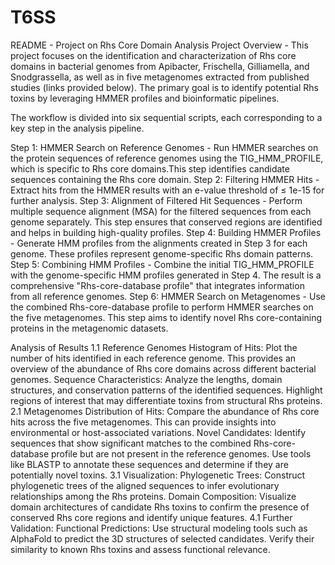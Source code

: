 # T6SS
README - Project on Rhs Core Domain Analysis
Project Overview - This project focuses on the identification and characterization of Rhs core domains in bacterial genomes from Apibacter, Frischella, Gilliamella, and Snodgrassella, as well as in five metagenomes extracted from published studies (links provided below). The primary goal is to identify potential Rhs toxins by leveraging HMMER profiles and bioinformatic pipelines.

The workflow is divided into six sequential scripts, each corresponding to a key step in the analysis pipeline.

Step 1: HMMER Search on Reference Genomes - Run HMMER searches on the protein sequences of reference genomes using the TIG_HMM_PROFILE, which is specific to Rhs core domains.This step identifies candidate sequences containing the Rhs core domain.
Step 2: Filtering HMMER Hits - Extract hits from the HMMER results with an e-value threshold of ≤ 1e-15 for further analysis.
Step 3: Alignment of Filtered Hit Sequences - Perform multiple sequence alignment (MSA) for the filtered sequences from each genome separately. This step ensures that conserved regions are identified and helps in building high-quality profiles.
Step 4: Building HMMER Profiles - Generate HMM profiles from the alignments created in Step 3 for each genome. These profiles represent genome-specific Rhs domain patterns.
Step 5: Combining HMM Profiles - Combine the initial TIG_HMM_PROFILE with the genome-specific HMM profiles generated in Step 4. The result is a comprehensive "Rhs-core-database profile" that integrates information from all reference genomes.
Step 6: HMMER Search on Metagenomes - Use the combined Rhs-core-database profile to perform HMMER searches on the five metagenomes. This step aims to identify novel Rhs core-containing proteins in the metagenomic datasets.

Analysis of Results
1.1 Reference Genomes
Histogram of Hits: Plot the number of hits identified in each reference genome. This provides an overview of the abundance of Rhs core domains across different bacterial genomes.
Sequence Characteristics: Analyze the lengths, domain structures, and conservation patterns of the identified sequences. Highlight regions of interest that may differentiate toxins from structural Rhs proteins.
2.1 Metagenomes
Distribution of Hits: Compare the abundance of Rhs core hits across the five metagenomes. This can provide insights into environmental or host-associated variations.
Novel Candidates: Identify sequences that show significant matches to the combined Rhs-core-database profile but are not present in the reference genomes.
Use tools like BLASTP to annotate these sequences and determine if they are potentially novel toxins.
3.1 Visualization:
Phylogenetic Trees: Construct phylogenetic trees of the aligned sequences to infer evolutionary relationships among the Rhs proteins.
Domain Composition: Visualize domain architectures of candidate Rhs toxins to confirm the presence of conserved Rhs core regions and identify unique features.
4.1 Further Validation:
Functional Predictions: Use structural modeling tools such as AlphaFold to predict the 3D structures of selected candidates.
Verify their similarity to known Rhs toxins and assess functional relevance.
